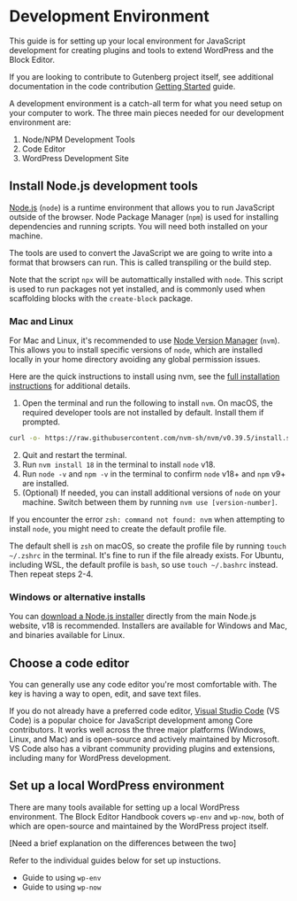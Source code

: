 # Development Environment

This guide is for setting up your local environment for JavaScript development for creating plugins and tools to extend WordPress and the Block Editor. 

If you are looking to contribute to Gutenberg project itself, see additional documentation in the code contribution [Getting Started](/docs/contributors/code/getting-started-with-code-contribution.md) guide.

A development environment is a catch-all term for what you need setup on your computer to work. The three main pieces needed for our development environment are:

1. Node/NPM Development Tools
2. Code Editor
3. WordPress Development Site

## Install Node.js development tools

[Node.js](https://nodejs.org/en) (`node`) is a runtime environment that allows you to run JavaScript outside of the browser. Node Package Manager (`npm`) is used for installing dependencies and running scripts. You will need both installed on your machine. 

The tools are used to convert the JavaScript we are going to write into a format that browsers can run. This is called transpiling or the build step.

Note that the script `npx` will be automattically installed with `node`. This script is used to run packages not yet installed, and is commonly used when scaffolding blocks with the `create-block` package.

### Mac and Linux

For Mac and Linux, it's recommended to use [Node Version Manager](https://github.com/nvm-sh/nvm) (`nvm`). This allows you to install specific versions of `node`, which are installed locally in your home directory avoiding any global permission issues.

Here are the quick instructions to install using nvm, see the [full installation instructions](https://github.com/nvm-sh/nvm#installing-and-updating) for additional details.

1. Open the terminal and run the following to install `nvm`. On macOS, the required developer tools are not installed by default. Install them if prompted.

```sh
curl -o- https://raw.githubusercontent.com/nvm-sh/nvm/v0.39.5/install.sh | bash
```

2. Quit and restart the terminal.
3. Run `nvm install 18` in the terminal to install `node` v18.
4. Run `node -v` and `npm -v` in the terminal to confirm `node` v18+ and `npm` v9+ are installed.
5. (Optional) If needed, you can install additional versions of `node` on your machine. Switch between them by running `nvm use [version-number]`.

If you encounter the error `zsh: command not found: nvm` when attempting to install `node`, you might need to create the default profile file. 

The default shell is `zsh` on macOS, so create the profile file by running `touch ~/.zshrc` in the terminal. It's fine to run if the file already exists. For Ubuntu, including WSL, the default profile is `bash`, so use `touch ~/.bashrc` instead. Then repeat steps 2-4.

### Windows or alternative installs

You can [download a Node.js installer](https://nodejs.org/en/download/) directly from the main Node.js website, v18 is recommended. Installers are available for Windows and Mac, and binaries available for Linux.

## Choose a code editor

You can generally use any code editor you're most comfortable with. The key is having a way to open, edit, and save text files.

If you do not already have a preferred code editor, [Visual Studio Code](https://code.visualstudio.com/) (VS Code) is a popular choice for JavaScript development among Core contributors. It works well across the three major platforms (Windows, Linux, and Mac) and is open-source and actively maintained by Microsoft. VS Code also has a vibrant community providing plugins and extensions, including many for WordPress development. 

## Set up a local WordPress environment

There are many tools available for setting up a local WordPress environment. The Block Editor Handbook covers `wp-env` and `wp-now`, both of which are open-source and maintained by the WordPress project itself. 

[Need a brief explanation on the differences between the two]

Refer to the individual guides below for set up instuctions.

-   Guide to using `wp-env`
-   Guide to using `wp-now`
